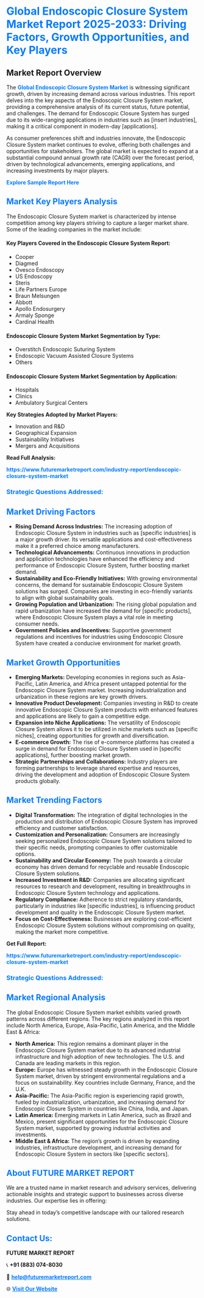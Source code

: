 <h1 style="color: #007BFF;">Global Endoscopic Closure System Market Report 2025-2033: Driving Factors, Growth Opportunities, and Key Players</h1>

<section id="overview">
<h2>Market Report Overview</h2>
<p>The <a href="https://www.futuremarketreport.com/industry-report/endoscopic-closure-system-market" style="color: #007BFF; text-decoration: none;"><strong>Global Endoscopic Closure System Market</strong></a> is witnessing significant growth, driven by increasing demand across various industries. This report delves into the key aspects of the Endoscopic Closure System market, providing a comprehensive analysis of its current status, future potential, and challenges. The demand for Endoscopic Closure System has surged due to its wide-ranging applications in industries such as [insert industries], making it a critical component in modern-day [applications].</p>
<p>As consumer preferences shift and industries innovate, the Endoscopic Closure System market continues to evolve, offering both challenges and opportunities for stakeholders. The global market is expected to expand at a substantial compound annual growth rate (CAGR) over the forecast period, driven by technological advancements, emerging applications, and increasing investments by major players.</p>
</section>

<section id="overview">
<p><a href="https://www.futuremarketreport.com/request-sample/reportId=77593" style="color: #007BFF; text-decoration: none;"><strong>Explore Sample Report Here</strong></a></p>
</section>

<section id="key-players">
<h2 style="color: #007BFF;">Market Key Players Analysis</h2>
<p>The Endoscopic Closure System market is characterized by intense competition among key players striving to capture a larger market share. Some of the leading companies in the market include:</p>
<h4>Key Players Covered in the Endoscopic Closure System Report:</h4>
<ul><li>Cooper</li><li>Diagmed</li><li>Ovesco Endoscopy</li><li>US Endoscopy</li><li>Steris</li><li>Life Partners Europe</li><li>Braun Melsungen</li><li>Abbott</li><li>Apollo Endosurgery</li><li>Armaly Sponge</li><li>Cardinal Health</li></ul>
<h4>Endoscopic Closure System Market Segmentation by Type:</h4>
<ul><li>Overstitch Endoscopic Suturing System</li><li>Endoscopic Vacuum Assisted Closure Systems</li><li>Others</li></ul>

<h4>Endoscopic Closure System Market Segmentation by Application:</h4>
<ul><li>Hospitals</li><li>Clinics</li><li>Ambulatory Surgical Centers</li></ul>
<p><strong>Key Strategies Adopted by Market Players:</strong></p>
<ul>
<li>Innovation and R&D</li>
<li>Geographical Expansion</li>
<li>Sustainability Initiatives</li>
<li>Mergers and Acquisitions</li>
</ul>
</section>

<section>
<p><strong>Read Full Analysis: </strong></p><a href="https://www.futuremarketreport.com/industry-report/endoscopic-closure-system-market" style="color: #007BFF; text-decoration: none;"><strong>https://www.futuremarketreport.com/industry-report/endoscopic-closure-system-market</strong></a>
<h3 style="color: #007BFF;">Strategic Questions Addressed:</h3>
</section>

<section id="driving-factors">
<h2 style="color: #007BFF;">Market Driving Factors</h2>
<ul>
<li><strong>Rising Demand Across Industries:</strong> The increasing adoption of Endoscopic Closure System in industries such as [specific industries] is a major growth driver. Its versatile applications and cost-effectiveness make it a preferred choice among manufacturers.</li>
<li><strong>Technological Advancements:</strong> Continuous innovations in production and application technologies have enhanced the efficiency and performance of Endoscopic Closure System, further boosting market demand.</li>
<li><strong>Sustainability and Eco-Friendly Initiatives:</strong> With growing environmental concerns, the demand for sustainable Endoscopic Closure System solutions has surged. Companies are investing in eco-friendly variants to align with global sustainability goals.</li>
<li><strong>Growing Population and Urbanization:</strong> The rising global population and rapid urbanization have increased the demand for [specific products], where Endoscopic Closure System plays a vital role in meeting consumer needs.</li>
<li><strong>Government Policies and Incentives:</strong> Supportive government regulations and incentives for industries using Endoscopic Closure System have created a conducive environment for market growth.</li>
</ul>
</section>

<section id="growth-opportunities">
<h2 style="color: #007BFF;">Market Growth Opportunities</h2>
<ul>
<li><strong>Emerging Markets:</strong> Developing economies in regions such as Asia-Pacific, Latin America, and Africa present untapped potential for the Endoscopic Closure System market. Increasing industrialization and urbanization in these regions are key growth drivers.</li>
<li><strong>Innovative Product Development:</strong> Companies investing in R&D to create innovative Endoscopic Closure System products with enhanced features and applications are likely to gain a competitive edge.</li>
<li><strong>Expansion into Niche Applications:</strong> The versatility of Endoscopic Closure System allows it to be utilized in niche markets such as [specific niches], creating opportunities for growth and diversification.</li>
<li><strong>E-commerce Growth:</strong> The rise of e-commerce platforms has created a surge in demand for Endoscopic Closure System used in [specific applications], further boosting market growth.</li>
<li><strong>Strategic Partnerships and Collaborations:</strong> Industry players are forming partnerships to leverage shared expertise and resources, driving the development and adoption of Endoscopic Closure System products globally.</li>
</ul>
</section>

<section id="trending-factors">
<h2 style="color: #007BFF;">Market Trending Factors</h2>
<ul>
<li><strong>Digital Transformation:</strong> The integration of digital technologies in the production and distribution of Endoscopic Closure System has improved efficiency and customer satisfaction.</li>
<li><strong>Customization and Personalization:</strong> Consumers are increasingly seeking personalized Endoscopic Closure System solutions tailored to their specific needs, prompting companies to offer customizable options.</li>
<li><strong>Sustainability and Circular Economy:</strong> The push towards a circular economy has driven demand for recyclable and reusable Endoscopic Closure System solutions.</li>
<li><strong>Increased Investment in R&D:</strong> Companies are allocating significant resources to research and development, resulting in breakthroughs in Endoscopic Closure System technology and applications.</li>
<li><strong>Regulatory Compliance:</strong> Adherence to strict regulatory standards, particularly in industries like [specific industries], is influencing product development and quality in the Endoscopic Closure System market.</li>
<li><strong>Focus on Cost-Effectiveness:</strong> Businesses are exploring cost-efficient Endoscopic Closure System solutions without compromising on quality, making the market more competitive.</li>
</ul>
</section>

<section>
<p><strong>Get Full Report: </strong></p><a href="https://www.futuremarketreport.com/industry-report/endoscopic-closure-system-market" style="color: #007BFF; text-decoration: none;"><strong>https://www.futuremarketreport.com/industry-report/endoscopic-closure-system-market</strong></a>
<h3 style="color: #007BFF;">Strategic Questions Addressed:</h3>
</section>


<section id="regional-analysis">
<h2 style="color: #007BFF;">Market Regional Analysis</h2>
<p>The global Endoscopic Closure System market exhibits varied growth patterns across different regions. The key regions analyzed in this report include North America, Europe, Asia-Pacific, Latin America, and the Middle East & Africa:</p>
<ul>
<li><strong>North America:</strong> This region remains a dominant player in the Endoscopic Closure System market due to its advanced industrial infrastructure and high adoption of new technologies. The U.S. and Canada are leading markets in this region.</li>
<li><strong>Europe:</strong> Europe has witnessed steady growth in the Endoscopic Closure System market, driven by stringent environmental regulations and a focus on sustainability. Key countries include Germany, France, and the U.K.</li>
<li><strong>Asia-Pacific:</strong> The Asia-Pacific region is experiencing rapid growth, fueled by industrialization, urbanization, and increasing demand for Endoscopic Closure System in countries like China, India, and Japan.</li>
<li><strong>Latin America:</strong> Emerging markets in Latin America, such as Brazil and Mexico, present significant opportunities for the Endoscopic Closure System market, supported by growing industrial activities and investments.</li>
<li><strong>Middle East & Africa:</strong> The region’s growth is driven by expanding industries, infrastructure development, and increasing demand for Endoscopic Closure System in sectors like [specific sectors].</li>
</ul>
</section>

<footer>
<h2 style="color: #007BFF;">About FUTURE MARKET REPORT</h2>
<p>We are a trusted name in market research and advisory services, delivering actionable insights and strategic support to businesses across diverse industries. Our expertise lies in offering:</p>

<p>Stay ahead in today’s competitive landscape with our tailored research solutions.</p>

<h2 style="color: #007BFF;">Contact Us:</h2>
<p><strong>FUTURE MARKET REPORT</strong></p>
<p>📞 <strong>+91 (883) 074-8030</strong></p>
<p>📧 <strong><a href="mailto:help@futuremarketreport.com" style="color: #007BFF;">help@futuremarketreport.com</a></strong></p>
<p>🌐 <strong><a href="https://www.futuremarketreport.com/" style="color: #007BFF;">Visit Our Website</a></strong></p>
</footer>